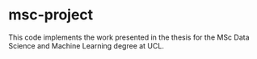 # msc-project

This code implements the work presented in the thesis for the MSc Data Science and Machine Learning degree at UCL.
